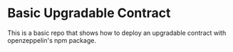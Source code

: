 # Basic Upgradable Contract

This is a basic repo that shows how to deploy an upgradable contract with openzeppelin's npm package.

